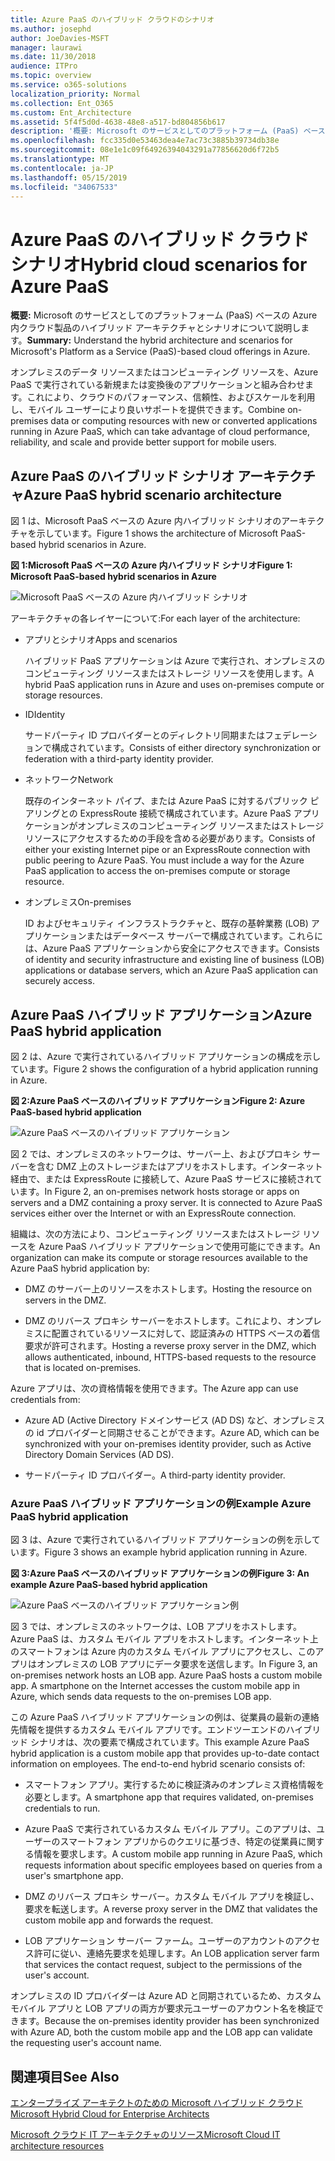 ```yaml
---
title: Azure PaaS のハイブリッド クラウドのシナリオ
ms.author: josephd
author: JoeDavies-MSFT
manager: laurawi
ms.date: 11/30/2018
audience: ITPro
ms.topic: overview
ms.service: o365-solutions
localization_priority: Normal
ms.collection: Ent_O365
ms.custom: Ent_Architecture
ms.assetid: 5f4f5d0d-4638-48e8-a517-bd804856b617
description: '概要: Microsoft のサービスとしてのプラットフォーム (PaaS) ベースの Azure 内クラウド製品のハイブリッド アーキテクチャとシナリオについて説明します。'
ms.openlocfilehash: fcc335d0e53463dea4e7ac73c3885b39734db38e
ms.sourcegitcommit: 08e1e1c09f64926394043291a77856620d6f72b5
ms.translationtype: MT
ms.contentlocale: ja-JP
ms.lasthandoff: 05/15/2019
ms.locfileid: "34067533"
---
```

# <a name="hybrid-cloud-scenarios-for-azure-paas"></a><span data-ttu-id="e1526-103">Azure PaaS のハイブリッド クラウド シナリオ</span><span class="sxs-lookup"><span data-stu-id="e1526-103">Hybrid cloud scenarios for Azure PaaS</span></span>

 <span data-ttu-id="e1526-104">**概要:** Microsoft のサービスとしてのプラットフォーム (PaaS) ベースの Azure 内クラウド製品のハイブリッド アーキテクチャとシナリオについて説明します。</span><span class="sxs-lookup"><span data-stu-id="e1526-104">**Summary:** Understand the hybrid architecture and scenarios for Microsoft's Platform as a Service (PaaS)-based cloud offerings in Azure.</span></span>
  
<span data-ttu-id="e1526-105">オンプレミスのデータ リソースまたはコンピューティング リソースを、Azure PaaS で実行されている新規または変換後のアプリケーションと組み合わせます。これにより、クラウドのパフォーマンス、信頼性、およびスケールを利用し、モバイル ユーザーにより良いサポートを提供できます。</span><span class="sxs-lookup"><span data-stu-id="e1526-105">Combine on-premises data or computing resources with new or converted applications running in Azure PaaS, which can take advantage of cloud performance, reliability, and scale and provide better support for mobile users.</span></span> 
  
## <a name="azure-paas-hybrid-scenario-architecture"></a><span data-ttu-id="e1526-106">Azure PaaS のハイブリッド シナリオ アーキテクチャ</span><span class="sxs-lookup"><span data-stu-id="e1526-106">Azure PaaS hybrid scenario architecture</span></span>

<span data-ttu-id="e1526-107">図 1 は、Microsoft PaaS ベースの Azure 内ハイブリッド シナリオのアーキテクチャを示しています。</span><span class="sxs-lookup"><span data-stu-id="e1526-107">Figure 1 shows the architecture of Microsoft PaaS-based hybrid scenarios in Azure.</span></span>
  
<span data-ttu-id="e1526-108">**図 1:Microsoft PaaS ベースの Azure 内ハイブリッド シナリオ**</span><span class="sxs-lookup"><span data-stu-id="e1526-108">**Figure 1: Microsoft PaaS-based hybrid scenarios in Azure**</span></span>

![Microsoft PaaS ベースの Azure 内ハイブリッド シナリオ](media/Hybrid-Poster/Hybrid-Cloud-Stack-PaaS.png)
  
<span data-ttu-id="e1526-110">アーキテクチャの各レイヤーについて:</span><span class="sxs-lookup"><span data-stu-id="e1526-110">For each layer of the architecture:</span></span>
  
- <span data-ttu-id="e1526-111">アプリとシナリオ</span><span class="sxs-lookup"><span data-stu-id="e1526-111">Apps and scenarios</span></span>
    
    <span data-ttu-id="e1526-112">ハイブリッド PaaS アプリケーションは Azure で実行され、オンプレミスのコンピューティング リソースまたはストレージ リソースを使用します。</span><span class="sxs-lookup"><span data-stu-id="e1526-112">A hybrid PaaS application runs in Azure and uses on-premises compute or storage resources.</span></span>
    
- <span data-ttu-id="e1526-113">ID</span><span class="sxs-lookup"><span data-stu-id="e1526-113">Identity</span></span>
    
    <span data-ttu-id="e1526-114">サードパーティ ID プロバイダーとのディレクトリ同期またはフェデレーションで構成されています。</span><span class="sxs-lookup"><span data-stu-id="e1526-114">Consists of either directory synchronization or federation with a third-party identity provider.</span></span>
    
- <span data-ttu-id="e1526-115">ネットワーク</span><span class="sxs-lookup"><span data-stu-id="e1526-115">Network</span></span>
    
    <span data-ttu-id="e1526-p101">既存のインターネット パイプ、または Azure PaaS に対するパブリック ピアリングとの ExpressRoute 接続で構成されています。Azure PaaS アプリケーションがオンプレミスのコンピューティング リソースまたはストレージ リソースにアクセスするための手段を含める必要があります。</span><span class="sxs-lookup"><span data-stu-id="e1526-p101">Consists of either your existing Internet pipe or an ExpressRoute connection with public peering to Azure PaaS. You must include a way for the Azure PaaS application to access the on-premises compute or storage resource.</span></span>
    
- <span data-ttu-id="e1526-118">オンプレミス</span><span class="sxs-lookup"><span data-stu-id="e1526-118">On-premises</span></span>
    
    <span data-ttu-id="e1526-119">ID およびセキュリティ インフラストラクチャと、既存の基幹業務 (LOB) アプリケーションまたはデータベース サーバーで構成されています。これらには、Azure PaaS アプリケーションから安全にアクセスできます。</span><span class="sxs-lookup"><span data-stu-id="e1526-119">Consists of identity and security infrastructure and existing line of business (LOB) applications or database servers, which an Azure PaaS application can securely access.</span></span>
    
## <a name="azure-paas-hybrid-application"></a><span data-ttu-id="e1526-120">Azure PaaS ハイブリッド アプリケーション</span><span class="sxs-lookup"><span data-stu-id="e1526-120">Azure PaaS hybrid application</span></span>

<span data-ttu-id="e1526-121">図 2 は、Azure で実行されているハイブリッド アプリケーションの構成を示しています。</span><span class="sxs-lookup"><span data-stu-id="e1526-121">Figure 2 shows the configuration of a hybrid application running in Azure.</span></span>
  
<span data-ttu-id="e1526-122">**図 2:Azure PaaS ベースのハイブリッド アプリケーション**</span><span class="sxs-lookup"><span data-stu-id="e1526-122">**Figure 2: Azure PaaS-based hybrid application**</span></span>

![Azure PaaS ベースのハイブリッド アプリケーション](media/Hybrid-Poster/Hybrid-Cloud-Stack-PaaS-Apps.png)
  
<span data-ttu-id="e1526-p102">図 2 では、オンプレミスのネットワークは、サーバー上、およびプロキシ サーバーを含む DMZ 上のストレージまたはアプリをホストします。インターネット経由で、または ExpressRoute に接続して、Azure PaaS サービスに接続されています。</span><span class="sxs-lookup"><span data-stu-id="e1526-p102">In Figure 2, an on-premises network hosts storage or apps on servers and a DMZ containing a proxy server. It is connected to Azure PaaS services either over the Internet or with an ExpressRoute connection.</span></span>
  
<span data-ttu-id="e1526-126">組織は、次の方法により、コンピューティング リソースまたはストレージ リソースを Azure PaaS ハイブリッド アプリケーションで使用可能にできます。</span><span class="sxs-lookup"><span data-stu-id="e1526-126">An organization can make its compute or storage resources available to the Azure PaaS hybrid application by:</span></span>
  
- <span data-ttu-id="e1526-127">DMZ のサーバー上のリソースをホストします。</span><span class="sxs-lookup"><span data-stu-id="e1526-127">Hosting the resource on servers in the DMZ.</span></span>
    
- <span data-ttu-id="e1526-128">DMZ のリバース プロキシ サーバーをホストします。これにより、オンプレミスに配置されているリソースに対して、認証済みの HTTPS ベースの着信要求が許可されます。</span><span class="sxs-lookup"><span data-stu-id="e1526-128">Hosting a reverse proxy server in the DMZ, which allows authenticated, inbound, HTTPS-based requests to the resource that is located on-premises.</span></span>
    
<span data-ttu-id="e1526-129">Azure アプリは、次の資格情報を使用できます。</span><span class="sxs-lookup"><span data-stu-id="e1526-129">The Azure app can use credentials from:</span></span>
  
- <span data-ttu-id="e1526-130">Azure AD (Active Directory ドメインサービス (AD DS) など、オンプレミスの id プロバイダーと同期させることができます。</span><span class="sxs-lookup"><span data-stu-id="e1526-130">Azure AD, which can be synchronized with your on-premises identity provider, such as Active Directory Domain Services (AD DS).</span></span>
    
- <span data-ttu-id="e1526-131">サードパーティ ID プロバイダー。</span><span class="sxs-lookup"><span data-stu-id="e1526-131">A third-party identity provider.</span></span>
    
### <a name="example-azure-paas-hybrid-application"></a><span data-ttu-id="e1526-132">Azure PaaS ハイブリッド アプリケーションの例</span><span class="sxs-lookup"><span data-stu-id="e1526-132">Example Azure PaaS hybrid application</span></span>

<span data-ttu-id="e1526-133">図 3 は、Azure で実行されているハイブリッド アプリケーションの例を示しています。</span><span class="sxs-lookup"><span data-stu-id="e1526-133">Figure 3 shows an example hybrid application running in Azure.</span></span>
  
<span data-ttu-id="e1526-134">**図 3:Azure PaaS ベースのハイブリッド アプリケーションの例**</span><span class="sxs-lookup"><span data-stu-id="e1526-134">**Figure 3: An example Azure PaaS-based hybrid application**</span></span>

![Azure PaaS ベースのハイブリッド アプリケーション例](media/Hybrid-Poster/Hybrid-Cloud-Stack-PaaS-Apps-Ex.png)
  
<span data-ttu-id="e1526-p103">図 3 では、オンプレミスのネットワークは、LOB アプリをホストします。Azure PaaS は、カスタム モバイル アプリをホストします。インターネット上のスマートフォンは Azure 内のカスタム モバイル アプリにアクセスし、このアプリはオンプレミスの LOB アプリにデータ要求を送信します。</span><span class="sxs-lookup"><span data-stu-id="e1526-p103">In Figure 3, an on-premises network hosts an LOB app. Azure PaaS hosts a custom mobile app. A smartphone on the Internet accesses the custom mobile app in Azure, which sends data requests to the on-premises LOB app.</span></span>
  
<span data-ttu-id="e1526-p104">この Azure PaaS ハイブリッド アプリケーションの例は、従業員の最新の連絡先情報を提供するカスタム モバイル アプリです。エンドツーエンドのハイブリッド シナリオは、次の要素で構成されています。</span><span class="sxs-lookup"><span data-stu-id="e1526-p104">This example Azure PaaS hybrid application is a custom mobile app that provides up-to-date contact information on employees. The end-to-end hybrid scenario consists of:</span></span>
  
- <span data-ttu-id="e1526-141">スマートフォン アプリ。実行するために検証済みのオンプレミス資格情報を必要とします。</span><span class="sxs-lookup"><span data-stu-id="e1526-141">A smartphone app that requires validated, on-premises credentials to run.</span></span>
    
- <span data-ttu-id="e1526-142">Azure PaaS で実行されているカスタム モバイル アプリ。このアプリは、ユーザーのスマートフォン アプリからのクエリに基づき、特定の従業員に関する情報を要求します。</span><span class="sxs-lookup"><span data-stu-id="e1526-142">A custom mobile app running in Azure PaaS, which requests information about specific employees based on queries from a user's smartphone app.</span></span>
    
- <span data-ttu-id="e1526-143">DMZ のリバース プロキシ サーバー。カスタム モバイル アプリを検証し、要求を転送します。</span><span class="sxs-lookup"><span data-stu-id="e1526-143">A reverse proxy server in the DMZ that validates the custom mobile app and forwards the request.</span></span>
    
- <span data-ttu-id="e1526-144">LOB アプリケーション サーバー ファーム。ユーザーのアカウントのアクセス許可に従い、連絡先要求を処理します。</span><span class="sxs-lookup"><span data-stu-id="e1526-144">An LOB application server farm that services the contact request, subject to the permissions of the user's account.</span></span>
    
<span data-ttu-id="e1526-145">オンプレミスの ID プロバイダーは Azure AD と同期されているため、カスタム モバイル アプリと LOB アプリの両方が要求元ユーザーのアカウント名を検証できます。</span><span class="sxs-lookup"><span data-stu-id="e1526-145">Because the on-premises identity provider has been synchronized with Azure AD, both the custom mobile app and the LOB app can validate the requesting user's account name.</span></span>
  
## <a name="see-also"></a><span data-ttu-id="e1526-146">関連項目</span><span class="sxs-lookup"><span data-stu-id="e1526-146">See Also</span></span>

[<span data-ttu-id="e1526-147">エンタープライズ アーキテクトのための Microsoft ハイブリッド クラウド</span><span class="sxs-lookup"><span data-stu-id="e1526-147">Microsoft Hybrid Cloud for Enterprise Architects</span></span>](microsoft-hybrid-cloud-for-enterprise-architects.md)
  
[<span data-ttu-id="e1526-148">Microsoft クラウド IT アーキテクチャのリソース</span><span class="sxs-lookup"><span data-stu-id="e1526-148">Microsoft Cloud IT architecture resources</span></span>](microsoft-cloud-it-architecture-resources.md)

